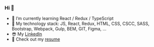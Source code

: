 ### Hi 👋 

- 🌱 I’m currently learning React / Redux / TypeScript
- 🦾 My technology stack: JS, React, Redux, HTML, CSS, CSCC, SASS, Bootstrap, Webpack, Gulp, BEM, GIT, Figma, ...
- 😎 My [LinkedIn](https://www.linkedin.com/in/nikitaklimuk/) 
- 📄 Check out my [resume](https://docs.google.com/document/d/1VkziH1ccbPQiza2stMZcg0vjd7bSq6qMNGKP8Gn2YH8/edit?usp=sharing)

